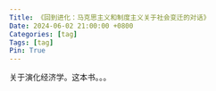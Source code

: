 ```yaml
---
Title: 《回到进化：马克思主义和制度主义关于社会变迁的对话》
Date: 2024-06-02 21:00:00 +0800
Categories: [tag]
Tags: [tag]
Pin: True
---
```



关于演化经济学。这本书。。。